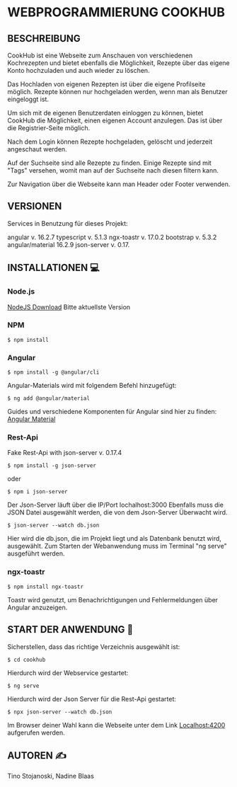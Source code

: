 # WEBPROGRAMMIERUNG COOKHUB

## BESCHREIBUNG 

CookHub ist eine Webseite zum Anschauen von verschiedenen Kochrezepten und bietet ebenfalls die Möglichkeit, Rezepte über das eigene Konto hochzuladen und auch wieder zu löschen. 

Das Hochladen von eigenen Rezepten ist über die eigene Profilseite möglich. Rezepte können nur hochgeladen werden, wenn man als Benutzer eingeloggt ist.

Um sich mit de eigenen Benutzerdaten einloggen zu können, bietet CookHub die Möglichkeit, einen eigenen Account anzulegen. Das ist über die Registrier-Seite möglich.

Nach dem Login können Rezepte hochgeladen, gelöscht und jederzeit angeschaut werden. 

Auf der Suchseite sind alle Rezepte zu finden. Einige Rezepte sind mit "Tags" versehen, womit man auf der Suchseite nach diesen filtern kann. 

Zur Navigation über die Webseite kann man Header oder Footer verwenden. 

## VERSIONEN
Services in Benutzung für dieses Projekt:

angular v. 16.2.7
typescript v. 5.1.3
ngx-toastr v. 17.0.2
bootstrap v. 5.3.2
angular/material 16.2.9
json-server v. 0.17.


## INSTALLATIONEN 💻
### Node.js
[NodeJS Download](https://nodejs.org/en/download)
Bitte aktuellste Version
### NPM
```terminal
$ npm install 
```
### Angular
```terminal
$ npm install -g @angular/cli 
```
Angular-Materials wird mit folgendem Befehl hinzugefügt:
```terminal
$ ng add @angular/material 
```
Guides und verschiedene Komponenten für Angular sind hier zu finden: [Angular Material](https://material.angular.io/) 

### Rest-Api
Fake Rest-Api with json-server v. 0.17.4
```terminal
$ npm install -g json-server
```
oder
```terminal
$ npm i json-server
```
Der Json-Server läuft über die IP/Port lochalhost:3000 
Ebenfalls muss die JSON Datei ausgewählt werden, die von dem Json-Server Überwacht wird.
```terminal
$ json-server --watch db.json
```
Hier wird die db.json, die im Projekt liegt und als Datenbank benutzt wird, ausgewählt.
Zum Starten der Webanwendung muss im Terminal "ng serve" ausgeführt werden.

### ngx-toastr
```terminal
$ npm install ngx-toastr
```
Toastr wird genutzt, um Benachrichtigungen und Fehlermeldungen über Angular anzuzeigen.

## START DER ANWENDUNG 🚀
Sicherstellen, dass das richtige Verzeichnis ausgewählt ist:
```terminal
$ cd cookhub  
```
Hierdurch wird der Webservice gestartet:
```terminal
$ ng serve  
```
Hierdurch wird der Json Server für die Rest-Api gestartet:
```terminal
$ npx json-server --watch db.json
```
   
Im Browser deiner Wahl kann die Webseite unter dem Link [Localhost:4200](http://localhost:4200/home-page) aufgerufen werden.

 ## AUTOREN ✍️

 Tino Stojanoski, Nadine Blaas
